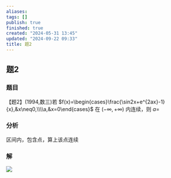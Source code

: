 ```yaml
---
aliases: 
tags: []
publish: true
finished: true
created: "2024-05-31 13:45"
updated: "2024-09-22 09:33"
title: 题2
---
```

## 题2
### 题目
【题2】(1994,数三)若 $f(x)=\begin{cases}\frac{\sin2x+e^{2ax}-1}{x},&x\neq0,\\\\a,&x=0\end{cases}$ 在 $(-\infty,+\infty)$ 内连续，则 $a=$
### 分析
区间内，包含点，算上该点连续
### 解
![](https://img.hwenyi.tech/202401241646223.webp)
